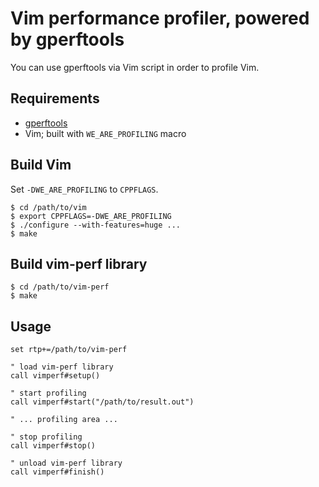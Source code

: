 # Vim performance profiler, powered by gperftools

You can use gperftools via Vim script in order to profile Vim.

## Requirements

* [gperftools](https://github.com/gperftools/gperftools)
* Vim; built with `WE_ARE_PROFILING` macro

## Build Vim

Set `-DWE_ARE_PROFILING` to `CPPFLAGS`.

```
$ cd /path/to/vim
$ export CPPFLAGS=-DWE_ARE_PROFILING
$ ./configure --with-features=huge ...
$ make
```

## Build vim-perf library

```
$ cd /path/to/vim-perf
$ make
```

## Usage

```vim
set rtp+=/path/to/vim-perf

" load vim-perf library 
call vimperf#setup()

" start profiling
call vimperf#start("/path/to/result.out")

" ... profiling area ...

" stop profiling
call vimperf#stop()

" unload vim-perf library
call vimperf#finish()
```

